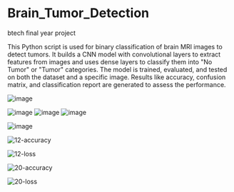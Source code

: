 # Brain_Tumor_Detection
btech final year project

This Python script is used for binary classification of brain MRI images to detect tumors. It builds a CNN model with convolutional layers to extract features from images and uses dense layers to classify them into "No Tumor" or "Tumor" categories. The model is trained, evaluated, and tested on both the dataset and a specific image. Results like accuracy, confusion matrix, and classification report are generated to assess the performance.

![image](https://github.com/OM-TRIPATHI1513/Brain_Tumor_Detection/assets/90430815/c4f54a08-2314-4469-9811-e19dca882654)

![image](https://github.com/OM-TRIPATHI1513/Brain_Tumor_Detection/assets/90430815/12690a4a-e306-4180-a7e1-4765d903c6d1)
![image](https://github.com/OM-TRIPATHI1513/Brain_Tumor_Detection/assets/90430815/15e7d5fc-7294-415f-a25d-bed221fbcf0d)
![image](https://github.com/OM-TRIPATHI1513/Brain_Tumor_Detection/assets/90430815/f46df0cf-711b-42af-961d-7dacb36d0282)

![image](https://github.com/OM-TRIPATHI1513/Brain_Tumor_Detection/assets/90430815/868a7372-d9e4-4d86-b2af-e610284ea17b)

![12-accuracy](https://github.com/OM-TRIPATHI1513/Brain_Tumor_Detection/assets/90430815/549242d2-a2fb-4371-8232-be8e644d97fb)

![12-loss](https://github.com/OM-TRIPATHI1513/Brain_Tumor_Detection/assets/90430815/0e1c2e59-1a64-481a-bdcb-f4bcda2f8019)

![20-accuracy](https://github.com/OM-TRIPATHI1513/Brain_Tumor_Detection/assets/90430815/3be97279-62a9-418d-bad8-ab967d53c9a3)

![20-loss](https://github.com/OM-TRIPATHI1513/Brain_Tumor_Detection/assets/90430815/46234f25-811c-497d-99d4-8c08fb1aa4a5)
